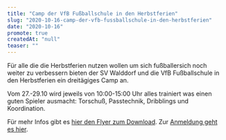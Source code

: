 ```yaml
---
title: "Camp der VfB Fußballschule in den Herbstferien"
slug: "2020-10-16-camp-der-vfb-fussballschule-in-den-herbstferien"
date: "2020-10-16"
promote: true
createdAt: "null"
teaser: ""
---
```

Für alle die die Herbstferien nutzen wollen um sich fußballersich noch weiter zu verbessern bieten der SV Walddorf und die VfB Fußballschule in den Herbstferien ein dreitägiges Camp an.


Vom 27.-29.10 wird jeweils von 10:00-15:00 Uhr alles trainiert was einen guten Spieler ausmacht: Torschuß, Passtechnik, Dribblings und Koordination.


Für mehr Infos gibt es <a href="t3://file?uid=169">hier den Flyer zum Download</a>. Zur <a href="https://fussballschule.vfb.de/de/portal/events/491-sv-walddorf">Anmeldung geht es hier</a>.
